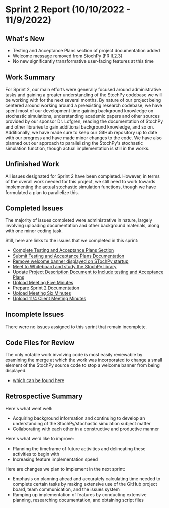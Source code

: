 # Sprint 2 Report (10/10/2022 - 11/9/2022)

## What's New
 * Testing and Acceptance Plans section of project documentation added
 * Welcome message removed from StochPy (FR II.2.3)
 * No new significantly transformative user-facing features at this time

## Work Summary
For Sprint 2, our main efforts were generally focused around administrative tasks and gaining a greater understanding of the StochPy codebase we will be working with for the next several months. By nature of our project being centered around working around a preexisting research codebase, we have spent most of our development time gaining background knowledge on stochastic simulations, understanding academic papers and other sources provided by our sponsor Dr. Lofgren, reading the documentation of StochPy and other libraries to gain additional background knowledge, and so on. Additionally, we have made sure to keep our GitHub repository up to date with our progress and have made minor changes to the code. We have also planned out our approach to parallelizing the StochPy's stochastic simulation function, though actual implementation is still in the works. 

## Unfinished Work
All issues designated for Sprint 2 have been completed. However, in terms of the overall work needed for this project, we still need to work towards implementing the actual stochastic simulation functions, though we have formulated a plan to parallelize this. 

## Completed Issues
The majority of issues completed were administrative in nature, largely involving uploading documentation and other background materials, along with one minor coding task. 

Still, here are links to the issues that we completed in this sprint:
* [Complete Testing and Acceptance Plans Section](https://github.com/WSUCptSCapstone-Fall2022Spring2023/remi-hpcstochpy/issues/19)
* [Submit Testing and Acceptance Plans Documentation](https://github.com/WSUCptSCapstone-Fall2022Spring2023/remi-hpcstochpy/issues/23)
* [Remove welcome banner displayed on STochPy startup](https://github.com/WSUCptSCapstone-Fall2022Spring2023/remi-hpcstochpy/issues/33)
* [Meet to Whiteboard and study the StochPy library](https://github.com/WSUCptSCapstone-Fall2022Spring2023/remi-hpcstochpy/issues/22)
* [Update Project Description Document to Include testing and Acceptance Plans](https://github.com/WSUCptSCapstone-Fall2022Spring2023/remi-hpcstochpy/issues/24)
* [Upload Meeting Five Minutes](https://github.com/WSUCptSCapstone-Fall2022Spring2023/remi-hpcstochpy/issues/20)
* [Prepare Sprint 2 Documentation](https://github.com/WSUCptSCapstone-Fall2022Spring2023/remi-hpcstochpy/issues/32)
* [Upload Meeting Six Minutes](https://github.com/WSUCptSCapstone-Fall2022Spring2023/remi-hpcstochpy/issues/27)
* [Upload 11/4 Client Meeting Minutes](https://github.com/WSUCptSCapstone-Fall2022Spring2023/remi-hpcstochpy/issues/28)

 ## Incomplete Issues
There were no issues assigned to this sprint that remain incomplete. 

## Code Files for Review
The only notable work involving code is most easily reviewable by examining the merge at which the work was incorporated to change a small element of the StochPy source code to stop a welcome banner from being displayed. 
* [which can be found here](https://github.com/WSUCptSCapstone-Fall2022Spring2023/remi-hpcstochpy/pull/34/files)
 
## Retrospective Summary
Here's what went well:
  * Acquiring background information and continuing to develop an understanding of the StochPy/stochastic simulation subject matter
  * Collaborating with each other in a constructive and productive manner
 
Here's what we'd like to improve:
   * Planning the timeframe of future activities and delineating these activities to begin with
   * Increasing feature implementation speed
  
Here are changes we plan to implement in the next sprint:
   * Emphasis on planning ahead and accurately calculating time needed to complete certain tasks by making extensive use of the GitHub project board, team communication, and the issues system
   * Ramping up implementation of features by conducting extensive planning, researching documentation, and obtaining script files

